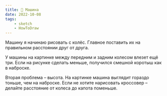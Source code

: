 ```yaml
---
title: 🚙 Машина
date: 2022-10-08
tags:
    - sketch
    - HowToDraw
---
```


Машину я начинаю рисовать с колёс. Главное поставить их на правильном расстоянии друг от друга.

У машины на картинке между передним и задним колесом влезет ещё три. Если на рисунке сделать меньше, получился смешной коротыш как в наброске.

Вторая проблема – высота. На картинке машина выглядит гораздо тоньше, чем на наброске. Если не хотите нарисовать кроссовер – делайте расстояние от колеса до капота поменьше.
